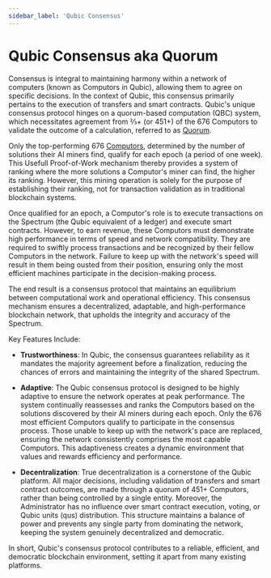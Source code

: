 ```yaml
---
sidebar_label: 'Qubic Consensus'
---
```


# Qubic Consensus aka Quorum

Consensus is integral to maintaining harmony within a network of computers (known as Computors in Qubic), allowing them to agree on specific decisions. In the context of Qubic, this consensus primarily pertains to the execution of transfers and smart contracts. Qubic's unique consensus protocol hinges on a quorum-based computation (QBC) system, which necessitates agreement from ⅔+ (or 451+) of the 676 Computors to validate the outcome of a calculation, referred to as [Quorum](/learn/quorum).

Only the top-performing 676 [Computors](/learn/computor), determined by the number of solutions their AI miners find, qualify for each epoch (a period of one week). This Usefull Proof-of-Work mechanism thereby provides a system of ranking where the more solutions a Computor's miner can find, the higher its ranking. However, this mining operation is solely for the purpose of establishing their ranking, not for transaction validation as in traditional blockchain systems.

Once qualified for an epoch, a Computor's role is to execute transactions on the Spectrum (the Qubic equivalent of a ledger) and execute smart contracts. However, to earn revenue, these Computors must demonstrate high performance in terms of speed and network compatibility. They are required to swiftly process transactions and be recognized by their fellow Computors in the network. Failure to keep up with the network's speed will result in them being ousted from their position, ensuring only the most efficient machines participate in the decision-making process.

The end result is a consensus protocol that maintains an equilibrium between computational work and operational efficiency. This consensus mechanism ensures a decentralized, adaptable, and high-performance blockchain network, that upholds the integrity and accuracy of the Spectrum.

Key Features Include:

- **Trustworthiness**: In Qubic, the consensus guarantees reliability as it mandates the majority agreement before a finalization, reducing the chances of errors and maintaining the integrity of the shared Spectrum.

- **Adaptive**: The Qubic consensus protocol is designed to be highly adaptive to ensure the network operates at peak performance. The system continually reassesses and ranks the Computors based on the solutions discovered by their AI miners during each epoch. Only the 676 most efficient Computors qualify to participate in the consensus process. Those unable to keep up with the network's pace are replaced, ensuring the network consistently comprises the most capable Computors. This adaptiveness creates a dynamic environment that values and rewards efficiency and performance.

- **Decentralization**: True decentralization is a cornerstone of the Qubic platform. All major decisions, including validation of transfers and smart contract outcomes, are made through a quorum of 451+ Computors, rather than being controlled by a single entity. Moreover, the Administrator has no influence over smart contract execution, voting, or Qubic units (qus) distribution. This structure maintains a balance of power and prevents any single party from dominating the network, keeping the system genuinely decentralized and democratic.

In short, Qubic's consensus protocol contributes to a reliable, efficient, and democratic blockchain environment, setting it apart from many existing platforms.